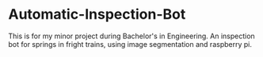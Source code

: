 # Automatic-Inspection-Bot
This is for my minor project during Bachelor's in Engineering. An inspection bot for springs in fright trains, using image segmentation and raspberry pi. 
